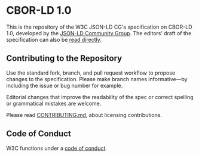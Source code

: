 # CBOR-LD 1.0

This is the repository of the W3C JSON-LD CG's specification on CBOR-LD 1.0, developed by the [JSON-LD Community Group](https://www.w3.org/2018/json-ld-wg/). The editors’ draft of the specification can also be [read directly](https://json-ld.github.io/cbor-ld-spec/).

## Contributing to the Repository

Use the standard fork, branch, and pull request workflow to propose changes to the specification. Please make branch names informative—by including the issue or bug number for example.

Editorial changes that improve the readability of the spec or correct spelling or grammatical mistakes are welcome.

Please read [CONTRIBUTING.md](CONTRIBUTING.md), about licensing contributions.

## Code of Conduct

W3C functions under a [code of conduct](https://www.w3.org/Consortium/cepc/).
